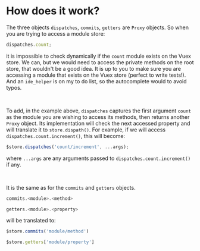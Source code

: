 # How does it work?

The three objects `dispatches`, `commits`, `getters` are `Proxy` objects. So when you are trying to access
a module store:

```javascript
dispatches.count;
```

it is impossible to check dynamically if the `count` module exists on the Vuex store. We can, but we would need to access the private
methods on the root store, that wouldn't be a good idea. It is up to you to make sure you are accessing a module that exists
on the Vuex store (perfect to write tests!). And an `ide_helper` is on my to do list, so the autocomplete would to avoid typos.

<br>

To add, in the example above, `dispatches` captures the first argument `count` as the module you are wishing to access its methods, then returns another `Proxy` object.
Its implementation will check the next accessed property and will translate it to `store.dispath()`.
For example, if we will access `dispatches.count.increment()`, this will become:

```javascript
$store.dispatches('count/increment', ...args);
```

where `...args` are any arguments passed to `dispatches.count.increment()` if any.

<br>

It is the same as for the `commits` and `getters` objects. 
 
```javascript
commits.<module>.<method>

getters.<module>.<property>
```

will be translated to:
 
 ```javascript
$store.commits('module/method')

$store.getters['module/property']
```


 